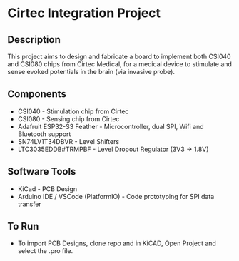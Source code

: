 # Cirtec Integration Project

## Description
This project aims to design and fabricate a board to implement both CSI040 and CSI080 chips from Cirtec Medical, for a medical device to stimulate and sense evoked potentials in the brain (via invasive probe).

## Components
* CSI040 - Stimulation chip from Cirtec
* CSI080 - Sensing chip from Cirtec
* Adafruit ESP32-S3 Feather - Microcontroller, dual SPI, Wifi and Bluetooth support
* SN74LV1T34DBVR - Level Shifters
* LTC3035EDDB#TRMPBF - Level Dropout Regulator (3V3 -> 1.8V)

## Software Tools
* KiCad - PCB Design
* Arduino IDE / VSCode (PlatformIO) - Code prototyping for SPI data transfer

## To Run
* To import PCB Designs, clone repo and in KiCAD, Open Project and select the .pro file.
